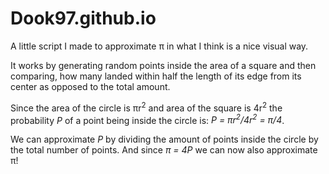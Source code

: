 # Dook97.github.io

A little script I made to approximate π in what I think is a nice visual way.

It works by generating random points inside the area of a square and then comparing,
how many landed within half the length of its edge from its center as opposed to the total amount.

Since the area of the circle is πr<sup>2</sup> and area of the square is 4r<sup>2</sup> the
probability *P* of a point being inside the circle is: *P = πr<sup>2</sup>/4r<sup>2</sup> = π/4*.

We can approximate *P* by dividing the amount of points inside the circle by the total number of points.
And since *π = 4P* we can now also approximate π!
